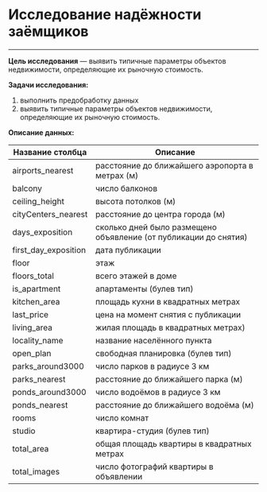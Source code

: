 # Исследование надёжности заёмщиков
--- 
**Цель исследования** — выявить типичные параметры объектов недвижимости, определяющие их рыночную стоимость.

**Задачи исследования:**

1. выполнить предобработку данных
2. выявить типичные параметры объектов недвижимости, определяющие их рыночную стоимость.

**Описание данных:**

|Название столбца|Описание|
| ----------- | ----------- |
|airports_nearest|расстояние до ближайшего аэропорта в метрах (м)|
|balcony|число балконов|
|ceiling_height|высота потолков (м)|
|cityCenters_nearest|расстояние до центра города (м)|
|days_exposition|сколько дней было размещено объявление (от публикации до снятия)|
|first_day_exposition|дата публикации|
|floor|этаж|
|floors_total|всего этажей в доме|
|is_apartment|апартаменты (булев тип)|
|kitchen_area|площадь кухни в квадратных метрах|
|last_price|цена на момент снятия с публикации|
|living_area|жилая площадь в квадратных метрах)|
|locality_name|название населённого пункта|
|open_plan|свободная планировка (булев тип)|
|parks_around3000|число парков в радиусе 3 км|
|parks_nearest|расстояние до ближайшего парка (м)|
|ponds_around3000|число водоёмов в радиусе 3 км|
|ponds_nearest|расстояние до ближайшего водоёма (м)|
|rooms|число комнат|
|studio|квартира-студия (булев тип)|
|total_area|общая площадь квартиры в квадратных метрах|
|total_images|число фотографий квартиры в объявлении|

